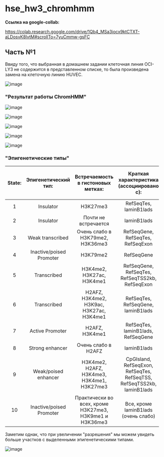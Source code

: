# hse_hw3_chromhmm

__Ссылка на google-collab:__

https://colab.research.google.com/drive/1Qb4_MSa3iocx9ktCTXT-aLDosvK8lvtM#scrollTo=7yuCmmw-gsFC

## Часть №1

Ввиду того, что выбранная в домашнем задании клеточная линия OCI-LY3 не содержится в представленном списке, то была произведена замена на клеточную линию HUVEC.

![image](https://user-images.githubusercontent.com/71905847/160262657-7530c261-5b86-45d7-b9c2-889178b686b8.png)

### __"Результат работы ChromHMM"__

![image](https://user-images.githubusercontent.com/71905847/160262709-d4e6f130-1302-4474-9daa-e7cbd0a2512f.png)

![image](https://user-images.githubusercontent.com/71905847/160262715-467a11f0-337e-44c5-a227-cf09e1233f9d.png)

![image](https://user-images.githubusercontent.com/71905847/160262723-9dd14d3a-9689-4416-a21d-374722abf85f.png)

![image](https://user-images.githubusercontent.com/71905847/160262728-a15d8ffe-d32e-4fed-a7f9-226b120104ea.png)

![image](https://user-images.githubusercontent.com/71905847/160262735-0ceb5c78-a237-40ce-924a-905704cc52da.png)

### __"Эпигенетические типы"__

| State: | Эпигенетический тип: | Встречаемость в гистоновых метках: | Краткая характеристика (ассоциировано с): | Полученное изображение (пример выделенного участка): |
| :---: | :---: | :---: | :---: | :---: |
| 1 | Insulator | H3K27me3 | RefSeqTes, laminB1lads | ![image](https://user-images.githubusercontent.com/71905847/160287879-7e33edf6-dfba-47d2-89ab-40072f37e0a8.png) |
| 2 | Insulator | Почти не встречается | laminB1lads | ![image](https://user-images.githubusercontent.com/71905847/160288633-1c714918-ccc0-4212-942e-60ddf5c0f6fa.png) |
| 3 | Weak transcribed | Очень слабо в H3K79me2, H3K36me3 | RefSeqGene, RefSeqTes, RefSeqExon | ![image](https://user-images.githubusercontent.com/71905847/160288993-f7cb82a3-5b0c-4e33-9726-0e24b258b1ab.png) |
| 4 | Inactive/poised Promoter | H3K79me2 | RefSeqGene | ![image](https://user-images.githubusercontent.com/71905847/160289289-1c0409a3-213a-4129-8187-f2b3dd9706ae.png)|
| 5 | Transcribed | H3K4me2, H3K27ac, H3K4me1 | RefSeqGene, RefSeqTes, RefSeqTSS2kb, RefSeqExon | ![image](https://user-images.githubusercontent.com/71905847/160289393-29521724-7c57-4daf-9f37-5a2e6fb371f0.png) |
| 6 | Transcribed | H2AFZ, H3K4me2, H3K9ac, H3K27ac, H3K4me1 | RefSeqTes, RefSeqGene, laminB1lads | ![image](https://user-images.githubusercontent.com/71905847/160289958-6b22949a-0111-4a86-8110-29f476cbd6b3.png)|
| 7 | Active Promoter | H2AFZ, H3K4me1 | RefSeqTes, laminB1lads, RefSeqGene | ![image](https://user-images.githubusercontent.com/71905847/160290044-a85cd54f-b926-4917-8045-e9a9fa5b6390.png) |
| 8 | Strong enhancer | Очень слабо в H2AFZ | laminB1lads | ![image](https://user-images.githubusercontent.com/71905847/160290189-b90a5764-b97a-43ee-8145-e77125a3ea1d.png) |
| 9 | Weak/poised enhancer | H3K4me2, H2AFZ, H3K4me3, H3K4me1, H3K27me3 | CpGIsland, RefSeqExon, RefSeqTes, RefSeqTSS, RefSeqTSS2kb, laminB1lads | ![image](https://user-images.githubusercontent.com/71905847/160290331-2fa38ac9-69e2-440c-a766-7e3cb73b86c7.png) |
| 10 | Inactive/poised Promoter | Практически во всех, кроме H3K27me3, H3K9me1 и H3K36me3 | Все, кроме laminB1lads (очень слабо) | ![image](https://user-images.githubusercontent.com/71905847/160290544-ac26b257-0cf7-484a-bdff-a943775d670f.png) |

Заметим однак, что при увеличении "разрешения" мы можем увидеть больше участков с выделенными эпигенетическими типами.

![image](https://user-images.githubusercontent.com/71905847/160290975-ff356516-9cc7-4195-91b0-0917708fe832.png)


